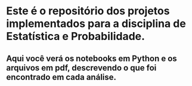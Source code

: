 # Este é o repositório dos projetos implementados para a disciplina de Estatística e Probabilidade. 
## Aqui você verá os notebooks em Python e os arquivos em pdf, descrevendo o que foi encontrado em cada análise.
